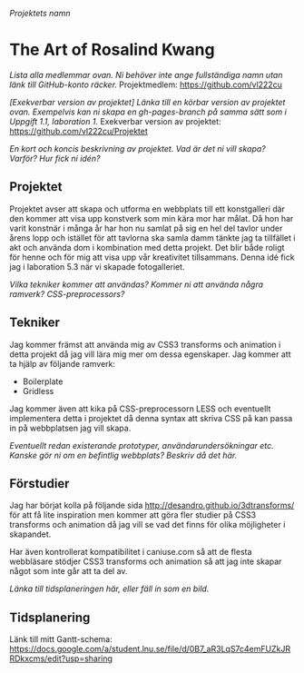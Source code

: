 *Projektets namn*
# The Art of Rosalind Kwang

*Lista alla medlemmar ovan. Ni behöver inte ange fullständiga namn utan länk till GitHub-konto räcker.*
Projektmedlem: 
https://github.com/vl222cu

*[Exekverbar version av projektet]*
*Länka till en körbar version av projektet ovan. Exempelvis kan ni skapa en gh-pages-branch på samma sätt som i Uppgift 1.1, laboration 1.*
Exekverbar version av projektet:
https://github.com/vl222cu/Projektet

*En kort och koncis beskrivning av projektet. Vad är det ni vill skapa? Varför? Hur fick ni idén?*
## Projektet 
Projektet avser att skapa och utforma en webbplats till ett konstgalleri där 
den kommer att visa upp konstverk som min kära mor har målat. Då hon har varit
konstnär i många år har hon nu samlat på sig en hel del tavlor under årens lopp
och istället för att tavlorna ska samla damm tänkte jag ta tillfället i akt och 
använda dom i kombination med detta projekt. Det blir både roligt för henne och 
för mig att visa upp vår kreativitet tillsammans. Denna idé fick jag i laboration 
5.3 när vi skapade fotogalleriet. 

*Vilka tekniker kommer att användas? Kommer ni att använda några ramverk? CSS-preprocessors?*
## Tekniker
Jag kommer främst att använda mig av CSS3 transforms och animation i detta projekt 
då jag vill lära mig mer om dessa egenskaper. Jag kommer att ta hjälp av följande
ramverk:
  * Boilerplate
  * Gridless

Jag kommer även att kika på CSS-preprocessorn LESS och eventuellt implementera
detta i projektet då denna syntax att skriva CSS på kan passa in på webbplatsen
jag vill skapa.

*Eventuellt redan existerande prototyper, användarundersökningar etc. Kanske gör ni om en befintlig webbplats? Beskriv då det här.*
## Förstudier
Jag har börjat kolla på följande sida http://desandro.github.io/3dtransforms/
för att få lite inspiration men kommer att göra fler studier på CSS3 transforms 
och animation då jag vill se vad det finns för olika möjligheter i skapandet. 

Har även kontrollerat kompatibilitet i caniuse.com så att de flesta webbläsare 
stödjer CSS3 transforms och animation så att jag inte skapar något som inte går
att ta del av.

*Länka till tidsplaneringen här, eller fäll in som en bild.*
## Tidsplanering
Länk till mitt Gantt-schema:
https://docs.google.com/a/student.lnu.se/file/d/0B7_aR3LqS7c4emFUZkJRRDkxcms/edit?usp=sharing


